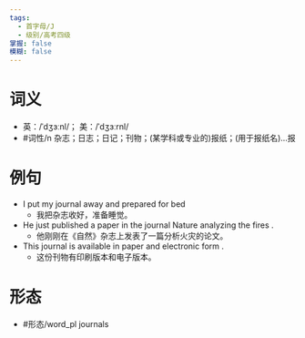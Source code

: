 ```yaml
---
tags:
  - 首字母/J
  - 级别/高考四级
掌握: false
模糊: false
---
```

# 词义
- 英：/ˈdʒɜːnl/； 美：/ˈdʒɜːrnl/
- #词性/n  杂志；日志；日记；刊物；(某学科或专业的)报纸；(用于报纸名)…报
# 例句
- I put my journal away and prepared for bed
	- 我把杂志收好，准备睡觉。
- He just published a paper in the journal Nature analyzing the fires .
	- 他刚刚在《自然》杂志上发表了一篇分析火灾的论文。
- This journal is available in paper and electronic form .
	- 这份刊物有印刷版本和电子版本。
# 形态
- #形态/word_pl journals

